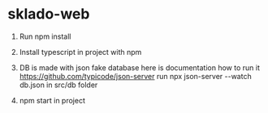 # sklado-web

1. Run npm install

2. Install typescript in project with npm

3. DB is made with json fake database here is documentation how to run it https://github.com/typicode/json-server
run npx json-server --watch db.json in src/db folder

4. npm start in project